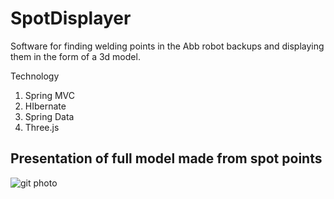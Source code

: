 # SpotDisplayer

Software for finding welding points in the Abb robot backups and displaying them in the form of a 3d model.

Technology
1. Spring MVC
2. HIbernate
3. Spring Data
4. Three.js


## Presentation of full model made from spot points

![git photo](https://user-images.githubusercontent.com/30048214/40440282-eb047a26-5ebd-11e8-8595-b408d5b2a886.jpg)
